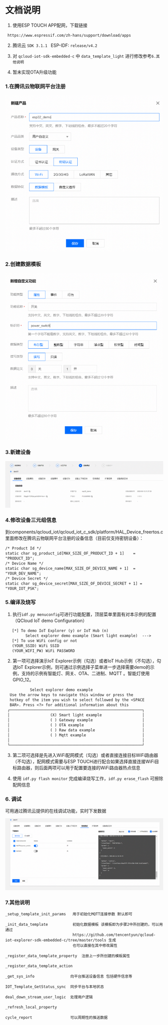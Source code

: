 # 文档说明
 1. 使用ESP TOUCH APP配网，下载链接
```
 https://www.espressif.com/zh-hans/support/download/apps
```
 2. 腾讯云 `SDK 3.1.1 `   ESP-IDF: `release/v4.2`

 3. 对 `qcloud-iot-sdk-embedded-c` 中 `data_template_light` 进行修改参考`6.其他说明`

 4. 暂未实现OTA升级功能

### 1.在腾讯云物联网平台注册
![avatar](./_static/注册.png)

### 2.创建数据模板
![avatar](./_static/创建数据模板.png)

### 3.新建设备
![avatar](./_static/新建设备.png)

### 4.修改设备三元组信息
到components/qcloud_iot/qcloud_iot_c_sdk/platform/HAL_Device_freertos.c里面修改在腾讯云物联网平台注册的设备信息（目前仅支持密钥设备）：

```
/* Product Id */
static char sg_product_id[MAX_SIZE_OF_PRODUCT_ID + 1]    = "PRODUCT_ID";
/* Device Name */
static char sg_device_name[MAX_SIZE_OF_DEVICE_NAME + 1]  = "YOUR_DEV_NAME";
/* Device Secret */
static char sg_device_secret[MAX_SIZE_OF_DEVICE_SECRET + 1] = "YOUR_IOT_PSK";
```

### 5.编译及烧写
1. 执行`idf.py menuconfig`可进行功能配置，顶层菜单里面有对本示例的配置（QCloud IoT demo Configuration）
```
   [*] To demo IoT Explorer (y) or IoT Hub (n)                                       
         Select explorer demo example (Smart light example)  --->                      
   [*] To use WiFi config or not                                          
   (YOUR_SSID) WiFi SSID                                                             
   (YOUR_WIFI_PW) WiFi PASSWORD   
```

2. 第一项可选择演示IoT Explorer示例（勾选）或者IoT Hub示例（不勾选），勾选IoT Explorer示例，则可通过示例选择子菜单进一步选择需要demo的示例，支持的示例有智能灯、网关、OTA、二进制、MQTT 。智能灯使用GPIO_12。

```
		   Select explorer demo example 
  Use the arrow keys to navigate this window or press the      
  hotkey of the item you wish to select followed by the <SPACE 
  BAR>. Press <?> for additional information about this        
 ┌───────────────────────────────────────────────────────────┐ 
 │                  (X) Smart light example                  │ 
 │                  ( ) Gateway example                      │ 
 │                  ( ) OTA example                          │ 
 │                  ( ) Raw data example                     │ 
 │                  ( ) Mqtt example                         │ 
 │                                                           │ 
 └───────────────────────────────────────────────────────────┘ 
```

3. 第二项可选择是先进入WiFi配网模式（勾选）或者直接连接目标WiFi路由器（不勾选），配网模式需要与ESP TOUCH进行配合如果选择直接连接WiFi目标路由器，则后面两项可以用于配置要连接的WiFi路由器热点信息

4. 使用 `idf.py flash monitor` 完成编译烧写工作，`idf.py erase_flash` 可擦除配网信息

### 6. 调试
可用通过腾讯云提供的在线调试功能，实时下发数据

![avatar](./_static/在线调试.png)

### 7.其他说明
```
_setup_template_init_params   用于初始化MQTT连接参数 默认即可

_init_data_template           初始化数据模板 该模板即为步骤2中所创建的，可以用通过 
                              https://github.com/tencentyun/qcloud-iot-explorer-sdk-embedded-c/tree/master/tools 生成
                              也可以直接在其中修改属性

_register_data_template_property  注册上一步所创建的模板属性

_register_data_template_action

_get_sys_info                向平台推送设备信息 包括硬件信息等

IOT_Template_GetStatus_sync  同步平台与本地状态 

deal_down_stream_user_logic  处理用户逻辑 

_refresh_local_property 

cycle_report                 可以周期性的推送数据

```